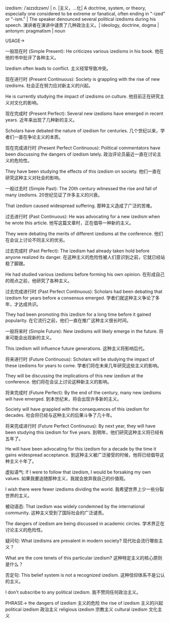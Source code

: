 izedism: /ˈaɪzɪdɪzəm/ | n. |主义，…化| A doctrine, system, or theory, especially one considered to be extreme or fanatical, often ending in "-ized" or "-ism." |  The speaker denounced several political izedisms during his speech. 演讲者在演讲中谴责了几种政治主义。|  ideology, doctrine, dogma | antonym: pragmatism | noun

USAGE->

一般现在时 (Simple Present):
He criticizes various izedisms in his book.  他在他的书中批评了各种主义。

Izedism often leads to conflict. 主义经常导致冲突。


现在进行时 (Present Continuous):
Society is grappling with the rise of new izedisms.  社会正在努力应对新主义的兴起。

He is currently studying the impact of izedisms on culture. 他目前正在研究主义对文化的影响。


现在完成时 (Present Perfect):
Several new izedisms have emerged in recent years. 近年来出现了几种新的主义。

Scholars have debated the nature of izedism for centuries.  几个世纪以来，学者们一直在争论主义的本质。


现在完成进行时 (Present Perfect Continuous):
Political commentators have been discussing the dangers of izedism lately.  政治评论员最近一直在讨论主义的危险性。

They have been studying the effects of this izedism on society. 他们一直在研究这种主义对社会的影响。


一般过去时 (Simple Past):
The 20th century witnessed the rise and fall of many izedisms. 20世纪见证了许多主义的兴衰。

That izedism caused widespread suffering.  那种主义造成了广泛的苦难。


过去进行时 (Past Continuous):
He was advocating for a new izedism when he wrote this article.  他写这篇文章时，正在倡导一种新的主义。

They were debating the merits of different izedisms at the conference. 他们在会议上讨论不同主义的优劣。


过去完成时 (Past Perfect):
The izedism had already taken hold before anyone realized its danger.  在这种主义的危险性被人们意识到之前，它就已经站稳了脚跟。

He had studied various izedisms before forming his own opinion.  在形成自己的观点之前，他研究了各种主义。


过去完成进行时 (Past Perfect Continuous):
Scholars had been debating that izedism for years before a consensus emerged.  学者们就这种主义争论了多年，才达成共识。

They had been promoting this izedism for a long time before it gained popularity.  在它流行之前，他们一直在推广这种主义很长时间。


一般将来时 (Simple Future):
New izedisms will likely emerge in the future.  将来可能会出现新的主义。

This izedism will influence future generations. 这种主义将影响后代。


将来进行时 (Future Continuous):
Scholars will be studying the impact of these izedisms for years to come.  学者们将在未来几年研究这些主义的影响。

They will be discussing the implications of this new izedism at the conference. 他们将在会议上讨论这种新主义的影响。


将来完成时 (Future Perfect):
By the end of the century, many new izedisms will have emerged.  到本世纪末，将会出现许多新的主义。

Society will have grappled with the consequences of this izedism for decades.  社会将已经与这种主义的后果斗争了几十年。


将来完成进行时 (Future Perfect Continuous):
By next year, they will have been studying this izedism for five years.  到明年，他们研究这种主义将已经有五年了。

He will have been advocating for this izedism for a decade by the time it gains widespread acceptance.  到这种主义被广泛接受的时候，他将已经倡导这种主义十年了。


虚拟语气:
If I were to follow that izedism, I would be forsaking my own values. 如果我要追随那种主义，我就会放弃我自己的价值观。

I wish there were fewer izedisms dividing the world. 我希望世界上少一些分裂世界的主义。


被动语态:
That izedism was widely condemned by the international community.  这种主义受到了国际社会的广泛谴责。

The dangers of izedism are being discussed in academic circles.  学术界正在讨论主义的危险性。


疑问句:
What izedisms are prevalent in modern society?  现代社会流行哪些主义？

What are the core tenets of this particular izedism?  这种特定主义的核心原则是什么？


否定句:
This belief system is not a recognized izedism.  这种信仰体系不是公认的主义。

I don't subscribe to any political izedism.  我不赞同任何政治主义。

PHRASE->
the dangers of izedism 主义的危险
the rise of izedism 主义的兴起
political izedism 政治主义
religious izedism 宗教主义
cultural izedism 文化主义
